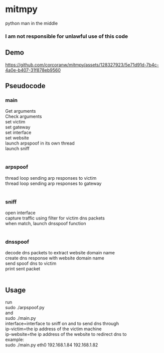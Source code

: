 # mitmpy
python man in the middle

### I am not responsible for unlawful use of this code

## Demo <br>



https://github.com/corcoranw/mitmpy/assets/128327923/5e71d91d-7b4c-4a0e-b407-31f878eb9560




## Pseudocode<br>
### main<br>
Get arguments<br>
Check arguments<br>
set victim<br>
set gateway<br>
set interface<br>
set website<br>
launch arpspoof in its own thread<br>
launch sniff<br><br>

### arpspoof<br>
thread loop sending arp responses to victim<br>
thread loop sending arp responses to gateway<br><br>

### sniff<br>
open interface<br>
capture traffic using filter for victim dns packets<br>
when match, launch dnsspoof function<br><br>

### dnsspoof<br>
decode dns packets to extract website domain name<br>
create dns response with website domain name<br>
send spoof dns to victim<br>
print sent packet<br><br>

## Usage<br>
run<br>
sudo ./arpspoof.py<br>
and<br>
sudo ./main.py <interface> <ip-victim> <ip-website><br>
interface=interface to sniff on and to send dns through<br>
ip-victim=the ip address of the victim machine<br>
ip-website=the ip address of the website to redirect dns to<br>
example:<br>
sudo ./main.py eth0 192.168.1.84 192.168.1.82<br>

